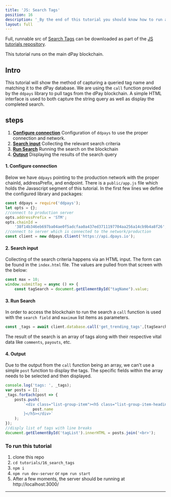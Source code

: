 ```yaml
---
title: 'JS: Search Tags'
position: 16
description: '_By the end of this tutorial you should know how to run a search for trending tags_'
layout: full
---              
```

<span class="fa-pull-left top-of-tutorial-repo-link"><span class="first-word">Full</span>, runnable src of [Search Tags](https://github.com/dpays/developer-docs-tutorials-js/tree/master/tutorials/16_search_tags) can be downloaded as part of the [JS tutorials repository](https://github.com/dpays/developer-docs-tutorials-js).</span>
<br>



This tutorial runs on the main dPay blockchain.

## Intro

This tutorial will show the method of capturing a queried tag name and matching it to the dPay database. We are using the `call` function provided by the `ddpays` library to pull tags from the dPay blockchain. A simple HTML interface is used to both capture the string query as well as display the completed search.

## steps

1.  [**Configure connection**](#configure-conn) Configuration of `ddpays` to use the proper connection and network.
2.  [**Search input**](#search-input) Collecting the relevant search criteria
3.  [**Run Search**](#run-search) Running the search on the blockchain
4.  [**Output**](#output) Displaying the results of the search query

#### 1. Configure connection <a name="configure-conn"></a>

Below we have `ddpays` pointing to the production network with the proper chainId, addressPrefix, and endpoint. There is a `public/app.js` file which holds the Javascript segment of this tutorial. In the first few lines we define the configured library and packages:

```javascript
const ddpays = require('ddpays');
let opts = {};
//connect to production server
opts.addressPrefix = 'STM';
opts.chainId =
    '38f14b346eb697ba04ae0f5adcfaa0a437ed3711197704aa256a14cb9b4a8f26';
//connect to server which is connected to the network/production
const client = new ddpays.Client('https://api.dpays.io');
```

#### 2. Search input <a name="search-input"></a>

Collecting of the search criteria happens via an HTML input. The form can be found in the `index.html` file. The values are pulled from that screen with the below:

```javascript
const max = 10;
window.submitTag = async () => {
    const tagSearch = document.getElementById("tagName").value;
```

#### 3. Run Search <a name="run-search"></a>

In order to access the blockchain to run the search a `call` function is used with the `search field` and `maximum` list items as parameters.

```javascript
const _tags = await client.database.call('get_trending_tags',[tagSearch, max]);
```

The result of the search is an array of tags along with their respective vital data like `comments`, `payouts`, etc.

#### 4. Output <a name="output"></a>

Due to the output from the `call` function being an array, we can't use a simple `post` function to display the tags. The specific fields within the array needs to be selected and then displayed.

```javascript
console.log('tags: ', _tags);
var posts = [];
_tags.forEach(post => {
    posts.push(
        `<div class="list-group-item"><h5 class="list-group-item-heading">${
            post.name
        }</h5></div>`
    );
});
//disply list of tags with line breaks
document.getElementById('tagList').innerHTML = posts.join('<br>');
```

### To run this tutorial

1.  clone this repo
1.  `cd tutorials/16_search_tags`
1.  `npm i`
1.  `npm run dev-server` or `npm run start`
1.  After a few moments, the server should be running at http://localhost:3000/

---

